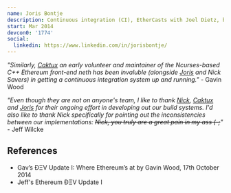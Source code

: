 ```yaml
---
name: Joris Bontje
description: Continuous integration (CI), EtherCasts with Joel Dietz, building dapps
start: Mar 2014
devcon0: '1774'
social:
  linkedin: https://www.linkedin.com/in/jorisbontje/
---
```


*"Similarly, [Caktux](/people/vincent-g/) an early volunteer and maintainer of the Ncurses-based C++ Ethereum front-end neth has been invaluble (alongside [Joris](/people/joris-bontje/) and Nick Savers) in getting a continuous integration system up and running."* - Gavin Wood

*"Even though they are not on anyone's team, I like to thank [Nick](/people/nick-savers/), [Caktux](/people/vincent-g/) and [Joris](/people/joris-bontje/) for their ongoing effort in developing out our build systems. I'd also like to thank Nick specifically for pointing out the inconsistencies between our implementations: ~~Nick, you truly are a great pain in my ass (-;~~"* - Jeff Wilcke

## References
- Gav’s ÐΞV Update I: Where Ethereum’s at by Gavin Wood, 17th October 2014
- Jeff's Ethereum ÐΞV Update I
